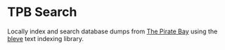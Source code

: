 # TPB Search

Locally index and search database dumps from
[The Pirate Bay](http://en.wikipedia.org/wiki/The_Pirate_Bay) using the
[bleve](https://github.com/couchbaselabs/bleve) text indexing library.


